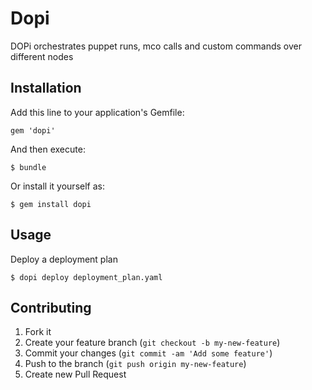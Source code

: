 # Dopi

DOPi orchestrates puppet runs, mco calls and custom commands over different nodes

## Installation

Add this line to your application's Gemfile:

    gem 'dopi'

And then execute:

    $ bundle

Or install it yourself as:

    $ gem install dopi

## Usage

Deploy a deployment plan

    $ dopi deploy deployment_plan.yaml

## Contributing

1. Fork it
2. Create your feature branch (`git checkout -b my-new-feature`)
3. Commit your changes (`git commit -am 'Add some feature'`)
4. Push to the branch (`git push origin my-new-feature`)
5. Create new Pull Request
